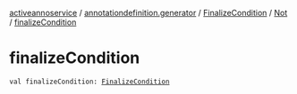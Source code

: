 [activeannoservice](../../../index.md) / [annotationdefinition.generator](../../index.md) / [FinalizeCondition](../index.md) / [Not](index.md) / [finalizeCondition](./finalize-condition.md)

# finalizeCondition

`val finalizeCondition: `[`FinalizeCondition`](../index.md)